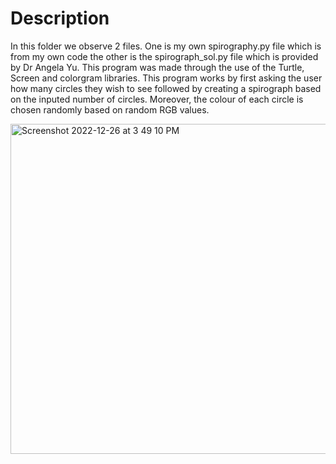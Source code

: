 # Description

In this folder we observe 2 files. One is my own spirography.py file which is from my own code the other is the spirograph_sol.py file which is provided by Dr Angela Yu. This program was made through the use of the Turtle, Screen and colorgram libraries. This program works by first asking the user how many circles they wish to see followed by creating a spirograph based on the inputed number of circles. Moreover, the colour of each circle is chosen randomly based on random RGB values.


<img width="528" alt="Screenshot 2022-12-26 at 3 49 10 PM" src="https://user-images.githubusercontent.com/63066897/209520567-24684001-5855-4fc4-958f-bc18a84a1647.png">
